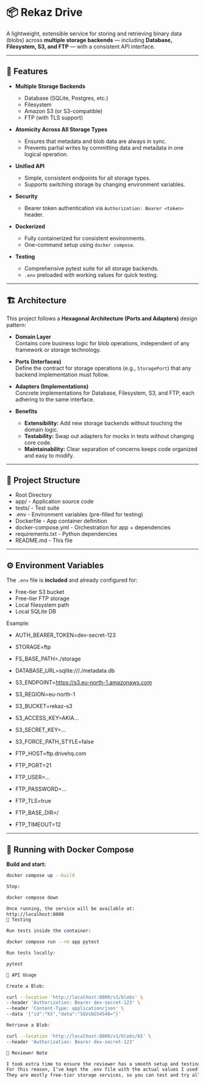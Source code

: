 # 📦 Rekaz Drive

A lightweight, extensible service for storing and retrieving binary data (blobs) across **multiple storage backends** — including **Database, Filesystem, S3, and FTP** — with a consistent API interface.

---

## 🚀 Features

- **Multiple Storage Backends**
  - Database (SQLite, Postgres, etc.)
  - Filesystem
  - Amazon S3 (or S3-compatible)
  - FTP (with TLS support)

- **Atomicity Across All Storage Types**
  - Ensures that metadata and blob data are always in sync.
  - Prevents partial writes by committing data and metadata in one logical operation.

- **Unified API**
  - Simple, consistent endpoints for all storage types.
  - Supports switching storage by changing environment variables.

- **Security**
  - Bearer token authentication via `Authorization: Bearer <token>` header.

- **Dockerized**
  - Fully containerized for consistent environments.
  - One-command setup using `docker compose`.

- **Testing**
  - Comprehensive pytest suite for all storage backends.
  - `.env` preloaded with working values for quick testing.

---

## 🏗 Architecture

This project follows a **Hexagonal Architecture (Ports and Adapters)** design pattern:

- **Domain Layer**  
  Contains core business logic for blob operations, independent of any framework or storage technology.

- **Ports (Interfaces)**  
  Define the contract for storage operations (e.g., `StoragePort`) that any backend implementation must follow.

- **Adapters (Implementations)**  
  Concrete implementations for Database, Filesystem, S3, and FTP, each adhering to the same interface.

- **Benefits**
  - **Extensibility:** Add new storage backends without touching the domain logic.
  - **Testability:** Swap out adapters for mocks in tests without changing core code.
  - **Maintainability:** Clear separation of concerns keeps code organized and easy to modify.

---

## 📂 Project Structure
- Root Directory
- app/ - Application source code
- tests/ - Test suite
- .env - Environment variables (pre-filled for testing)
- Dockerfile - App container definition
- docker-compose.yml - Orchestration for app + dependencies
- requirements.txt - Python dependencies
- README.md - This file

---

## ⚙️ Environment Variables

The `.env` file is **included** and already configured for:
- Free-tier S3 bucket
- Free-tier FTP storage
- Local filesystem path
- Local SQLite DB

Example:

- AUTH_BEARER_TOKEN=dev-secret-123
- STORAGE=ftp
- FS_BASE_PATH=./storage
- DATABASE_URL=sqlite:///./metadata.db

- S3_ENDPOINT=https://s3.eu-north-1.amazonaws.com
- S3_REGION=eu-north-1
- S3_BUCKET=rekaz-s3
- S3_ACCESS_KEY=AKIA...
- S3_SECRET_KEY=...
- S3_FORCE_PATH_STYLE=false

- FTP_HOST=ftp.drivehq.com
- FTP_PORT=21
- FTP_USER=...
- FTP_PASSWORD=...
- FTP_TLS=true
- FTP_BASE_DIR=/
- FTP_TIMEOUT=12


---

## 🐳 Running with Docker Compose

**Build and start:**
```bash
docker compose up --build

Stop:

docker compose down

Once running, the service will be available at:
http://localhost:8000
🧪 Testing

Run tests inside the container:

docker compose run --rm app pytest

Run tests locally:

pytest

📡 API Usage

Create a Blob:

curl --location 'http://localhost:8000/v1/blobs' \
--header 'Authorization: Bearer dev-secret-123' \
--header 'Content-Type: application/json' \
--data '{"id":"k5","data":"SGVsbG54548="}'

Retrieve a Blob:

curl --location 'http://localhost:8000/v1/blobs/k5' \
--header 'Authorization: Bearer dev-secret-123'

📝 Reviewer Note

I took extra time to ensure the reviewer has a smooth setup and testing experience.
For this reason, I’ve kept the .env file with the actual values I used.
They are mostly free-tier storage services, so you can test and try all functionality right away without any additional configuration or setup steps.